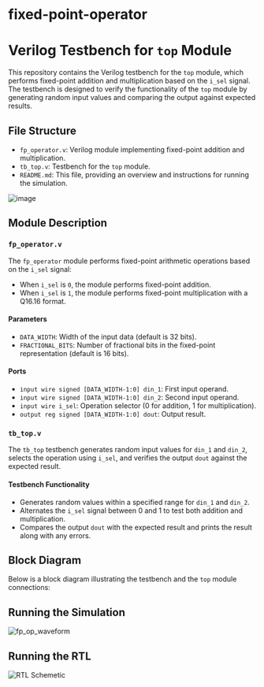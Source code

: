 # fixed-point-operator   

# Verilog Testbench for `top` Module

This repository contains the Verilog testbench for the `top` module, which performs fixed-point addition and multiplication based on the `i_sel` signal. The testbench is designed to verify the functionality of the `top` module by generating random input values and comparing the output against expected results.

## File Structure

- `fp_operator.v`: Verilog module implementing fixed-point addition and multiplication.
- `tb_top.v`: Testbench for the `top` module.
- `README.md`: This file, providing an overview and instructions for running the simulation.
  
![image](https://github.com/foodinsect/Verilog-modules/assets/36304709/3792cae7-24b0-4861-90d5-54f6f9b04459)  
  
## Module Description

### `fp_operator.v`

The `fp_operator` module performs fixed-point arithmetic operations based on the `i_sel` signal:
- When `i_sel` is `0`, the module performs fixed-point addition.
- When `i_sel` is `1`, the module performs fixed-point multiplication with a Q16.16 format.

#### Parameters
- `DATA_WIDTH`: Width of the input data (default is 32 bits).
- `FRACTIONAL_BITS`: Number of fractional bits in the fixed-point representation (default is 16 bits).

#### Ports
- `input wire signed [DATA_WIDTH-1:0] din_1`: First input operand.
- `input wire signed [DATA_WIDTH-1:0] din_2`: Second input operand.
- `input wire i_sel`: Operation selector (0 for addition, 1 for multiplication).
- `output reg signed [DATA_WIDTH-1:0] dout`: Output result.

### `tb_top.v`

The `tb_top` testbench generates random input values for `din_1` and `din_2`, selects the operation using `i_sel`, and verifies the output `dout` against the expected result.

#### Testbench Functionality
- Generates random values within a specified range for `din_1` and `din_2`.
- Alternates the `i_sel` signal between 0 and 1 to test both addition and multiplication.
- Compares the output `dout` with the expected result and prints the result along with any errors.


## Block Diagram

Below is a block diagram illustrating the testbench and the `top` module connections:


## Running the Simulation

![fp_op_waveform](https://github.com/foodinsect/fixed-point-operator/assets/36304709/c1ec68cd-92d9-4b43-9e41-dc0c331d16f4)   

## Running the RTL
![RTL Schemetic](https://github.com/foodinsect/fixed-point-operator/assets/36304709/fe5155ac-9eea-4335-8ef7-4b199310c197)   
   
